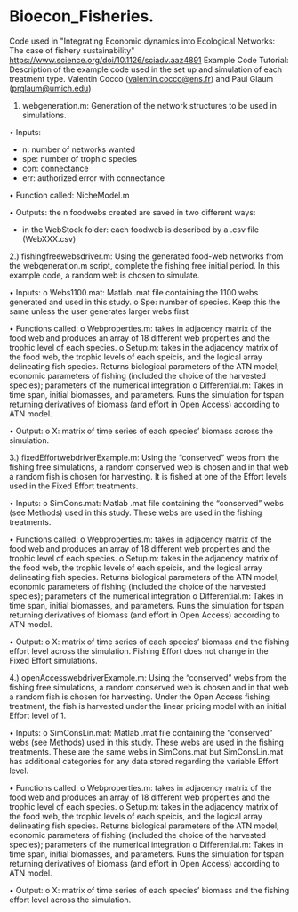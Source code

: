 # Bioecon_Fisheries.
Code used in "Integrating Economic dynamics into Ecological Networks: The case of fishery sustainability"
https://www.science.org/doi/10.1126/sciadv.aaz4891 
Example Code Tutorial:
Description of the example code used in the set up and simulation of each treatment type.
Valentin Cocco (valentin.cocco@ens.fr) and Paul Glaum (prglaum@umich.edu)

1)	webgeneration.m: Generation of the network structures to be used in simulations.

•	Inputs:

-	n: number of networks wanted
-	spe: number of trophic species
-	con: connectance
-	err: authorized error with connectance

•	Function called: NicheModel.m

•	Outputs: the n foodwebs created are saved in two different ways:

-	in the WebStock folder: each foodweb is described by a .csv file (WebXXX.csv)

2.) fishingfreewebsdriver.m: Using the generated food-web networks from the webgeneration.m script, complete the fishing free initial period. In this example code, a random web is chosen to simulate.

•	Inputs: 
o	Webs1100.mat: Matlab .mat file containing the 1100 webs generated and used in this study. 
o	Spe: number of species. Keep this the same unless the user generates larger webs first

•	Functions called:
o	Webproperties.m: takes in adjacency matrix of the food web and produces an array of 18 different web properties and the trophic level of each species. 
o	Setup.m: takes in the adjacency matrix of the food web, the trophic levels of each speicis, and the logical array delineating fish species. Returns biological parameters of the ATN model; economic parameters of fishing (included the choice of the harvested species); parameters of the numerical integration
o	Differential.m: Takes in time span, initial biomasses, and parameters. Runs the simulation for tspan returning derivatives of biomass (and effort in Open Access) according to ATN model. 

•	Output:
o	X: matrix of time series of each species’ biomass across the simulation. 

3.) fixedEffortwebdriverExample.m: Using the “conserved” webs from the fishing free simulations, a random conserved web is chosen and in that web a random fish is chosen for harvesting. It is fished at one of the Effort levels used in the Fixed Effort treatments. 

•	Inputs: 
o	SimCons.mat: Matlab .mat file containing the “conserved” webs (see Methods) used in this study. These webs are used in the fishing treatments. 

•	Functions called:
o	Webproperties.m: takes in adjacency matrix of the food web and produces an array of 18 different web properties and the trophic level of each species. 
o	Setup.m: takes in the adjacency matrix of the food web, the trophic levels of each speicis, and the logical array delineating fish species. Returns biological parameters of the ATN model; economic parameters of fishing (included the choice of the harvested species); parameters of the numerical integration
o	Differential.m: Takes in time span, initial biomasses, and parameters. Runs the simulation for tspan returning derivatives of biomass (and effort in Open Access) according to ATN model. 

•	Output:
o	X: matrix of time series of each species’ biomass and the fishing effort level across the simulation. Fishing Effort does not change in the Fixed Effort simulations. 

4.) openAccesswebdriverExample.m: Using the “conserved” webs from the fishing free simulations, a random conserved web is chosen and in that web a random fish is chosen for harvesting. Under the Open Access fishing treatment, the fish is harvested under the linear pricing model with an initial Effort level of 1. 

•	Inputs: 
o	SimConsLin.mat: Matlab .mat file containing the “conserved” webs (see Methods) used in this study. These webs are used in the fishing treatments. These are the same webs in SimCons.mat but SimConsLin.mat has additional categories for any data stored regarding the variable Effort level.

•	Functions called:
o	Webproperties.m: takes in adjacency matrix of the food web and produces an array of 18 different web properties and the trophic level of each species. 
o	Setup.m: takes in the adjacency matrix of the food web, the trophic levels of each speicis, and the logical array delineating fish species. Returns biological parameters of the ATN model; economic parameters of fishing (included the choice of the harvested species); parameters of the numerical integration
o	Differential.m: Takes in time span, initial biomasses, and parameters. Runs the simulation for tspan returning derivatives of biomass (and effort in Open Access) according to ATN model. 

•	Output:
o	X: matrix of time series of each species’ biomass and the fishing effort level across the simulation. 

